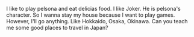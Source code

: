 I like to play pelsona and eat delicias food.
I like Joker.
He is pelsona's character.
So I wanna stay my house because I want to play games.
However, I'll go anything.
Like Hokkaido, Osaka, Okinawa.
Can you teach me some good places to travel in Japan?
